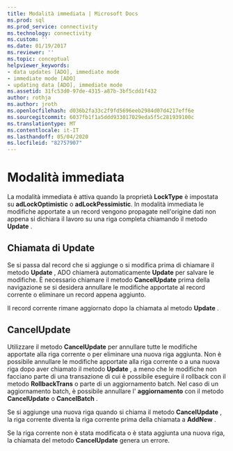 ```yaml
---
title: Modalità immediata | Microsoft Docs
ms.prod: sql
ms.prod_service: connectivity
ms.technology: connectivity
ms.custom: ''
ms.date: 01/19/2017
ms.reviewer: ''
ms.topic: conceptual
helpviewer_keywords:
- data updates [ADO], immediate mode
- immediate mode [ADO]
- updating data [ADO], immediate mode
ms.assetid: 31fc53d0-97de-4315-a87b-3bf5cdd1f432
author: rothja
ms.author: jroth
ms.openlocfilehash: d036b2fa33c2f9fd5696eeb2984d07d4217eff6e
ms.sourcegitcommit: 6037fb1f1a5ddd933017029eda5f5c281939100c
ms.translationtype: MT
ms.contentlocale: it-IT
ms.lasthandoff: 05/04/2020
ms.locfileid: "82757907"
---
```

# <a name="immediate-mode"></a>Modalità immediata
La modalità immediata è attiva quando la proprietà **LockType** è impostata su **adLockOptimistic** o **adLockPessimistic**. In modalità immediata le modifiche apportate a un record vengono propagate nell'origine dati non appena si dichiara il lavoro su una riga completa chiamando il metodo **Update** .  
  
## <a name="calling-update"></a>Chiamata di Update  
 Se si passa dal record che si aggiunge o si modifica prima di chiamare il metodo **Update** , ADO chiamerà automaticamente **Update** per salvare le modifiche. È necessario chiamare il metodo **CancelUpdate** prima della navigazione se si desidera annullare le modifiche apportate al record corrente o eliminare un record appena aggiunto.  
  
 Il record corrente rimane aggiornato dopo la chiamata al metodo **Update** .  
  
## <a name="cancelupdate"></a>CancelUpdate  
 Utilizzare il metodo **CancelUpdate** per annullare tutte le modifiche apportate alla riga corrente o per eliminare una nuova riga aggiunta. Non è possibile annullare le modifiche apportate alla riga corrente o a una nuova riga dopo aver chiamato il metodo **Update** , a meno che le modifiche non facciano parte di una transazione di cui è possibile eseguire il rollback con il metodo **RollbackTrans** o parte di un aggiornamento batch. Nel caso di un aggiornamento batch, è possibile annullare l' **aggiornamento** con il metodo **CancelUpdate** o **CancelBatch** .  
  
 Se si aggiunge una nuova riga quando si chiama il metodo **CancelUpdate** , la riga corrente diventa la riga corrente prima della chiamata a **AddNew** .  
  
 Se la riga corrente non è stata modificata o è stata aggiunta una nuova riga, la chiamata del metodo **CancelUpdate** genera un errore.
